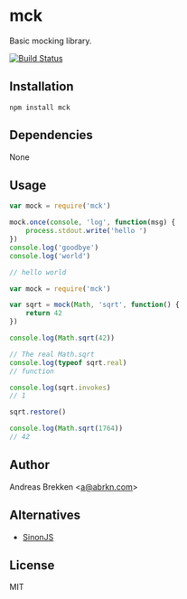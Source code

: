 mck
===

Basic mocking library.

[![Build Status](https://travis-ci.org/abrkn/mck.png)](https://travis-ci.org/abrkn/mck)

Installation
---

`npm install mck`

Dependencies
---

None

Usage
---

```javascript
var mock = require('mck')

mock.once(console, 'log', function(msg) {
	process.stdout.write('hello ')
})
console.log('goodbye')
console.log('world')

// hello world
```

```javascript
var mock = require('mck')

var sqrt = mock(Math, 'sqrt', function() {
	return 42
})

console.log(Math.sqrt(42))

// The real Math.sqrt
console.log(typeof sqrt.real)
// function

console.log(sqrt.invokes)
// 1

sqrt.restore()

console.log(Math.sqrt(1764))
// 42
```

Author
---

Andreas Brekken &lt;a@abrkn.com&gt;

Alternatives
---

- [SinonJS](http://sinonjs.org/)

License
---

MIT
